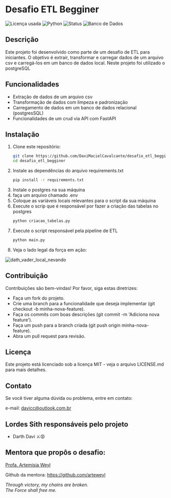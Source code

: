 # Desafio ETL Begginer

![Licença usada](https://img.shields.io/github/license/DaviMacielCavalcante/desafio_etl_begginer)
![Python](https://img.shields.io/badge/Python-3.12.4-blue)
![Status](https://img.shields.io/badge/Status-Finalizado-brightgreen)
![Banco de Dados](https://img.shields.io/badge/Banco%20de%20Dados-PostgreSQL-blue)


## Descrição
Este projeto foi desenvolvido como parte de um desafio de ETL para iniciantes. O objetivo é extrair, transformar e carregar dados de um arquivo csv e carregá-los em um banco de dados local. 
Neste projeto foi utilizado o postgreSQL

## Funcionalidades
- Extração de dados de um arquivo csv
- Transformação de dados com limpeza e padronização
- Carregamento de dados em um banco de dados relacional (postgresSQL)
- Funcionalidades de um crud via API com FastAPI

## Instalação

1. Clone este repositório:
   ```bash
   git clone https://github.com/DaviMacielCavalcante/desafio_etl_begginer.git
   cd desafio_etl_begginer
2. Instale as dependências do arquivo requirements.txt
   ```bash
   pip install -r requirements.txt

3. Instale o postgres na sua máquina
4. faça um arquivo chamado .env
5. Coloque as variáveis locais relevantes para o script da sua máquina
6. Execute o scrip que é responsável por fazer a criação das tabelas no postgres
   ```bash
   python criacao_tabelas.py
7. Execute o script responsável pela pipeline de ETL
   ```bash
   python main.py
8. Veja o lado legal da força em ação:

![dath_vader_local_nevando](https://www.icegif.com/wp-content/uploads/2022/09/icegif-1012.gif)

## Contribuição
Contribuições são bem-vindas! Por favor, siga estas diretrizes:

- Faça um fork do projeto.
- Crie uma branch para a funcionalidade que deseja implementar (git checkout -b minha-nova-feature).
- Faça os commits com boas descrições (git commit -m 'Adiciona nova feature').
- Faça um push para a branch criada (git push origin minha-nova-feature).
- Abra um pull request para revisão.

## Licença
Este projeto está licenciado sob a licença MIT - veja o arquivo LICENSE.md para mais detalhes.

## Contato
Se você tiver alguma dúvida ou problema, entre em contato:

e-mail: davicc@outlook.com.br

## Lordes Sith responsáveis pelo projeto
- Darth Davi ⚔️😡

## Mentora que propôs o desafio:
[Profa. Artemisia Weyl](https://www.linkedin.com/in/arteweyl/)

Github da mentora: https://github.com/arteweyl

*Through victory, my chains are broken.
<br>
The Force shall free me.*
